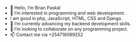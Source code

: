 - 👋 Hello, I’m Brian Paskal
- 👀 I’m interested in programming and web development.
- I am good in php, JavaScript, HTML, CSS and Django.
- 🌱 I’m currently advancing my backend development skills.
- 💞️ I’m looking to collaborate on any programming project.
- 📫 Contact me via +254716099252
